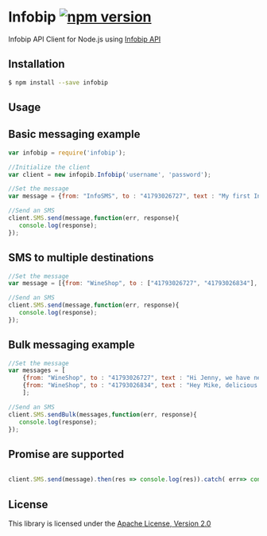 # Infobip [![npm version](https://badge.fury.io/js/infobip.svg)](https://badge.fury.io/js/infobip)

Infobip API Client for Node.js using [Infobip API](https://dev.infobip.com)


## Installation

```bash
$ npm install --save infobip
```


## Usage

Basic messaging example
-----------------------

```javascript
var infobip = require('infobip');

//Initialize the client
var client = new infopib.Infobip('username', 'password');

//Set the message
var message = {from: "InfoSMS", to : "41793026727", text : "My first Infobip SMS"};

//Send an SMS
client.SMS.send(message,function(err, response){
   console.log(response);
});

```

SMS to multiple destinations
-----------------------

```javascript
//Set the message
var message = [{from: "WineShop", to : ["41793026727", "41793026834"], text : "Hey Mike, delicious Istrian Malvazija is finally here. Feel free to visit us and try it for free!"}];

//Send an SMS
client.SMS.send(message,function(err, response){
   console.log(response);
});

```

Bulk messaging example
-----------------------

```javascript
//Set the message
var messages = [
    {from: "WineShop", to : "41793026727", text : "Hi Jenny, we have new French Merlot on our shelves. Drop by our store for a free degustation!"},
    {from: "WineShop", to : "41793026834", text : "Hey Mike, delicious Istrian Malvazija is finally here. Feel free to visit us and try it for free!"}
    ];

//Send an SMS
client.SMS.sendBulk(messages,function(err, response){
   console.log(response);
});

```


Promise are supported
-----------------------

```javascript

client.SMS.send(message).then(res => console.log(res)).catch( err=> console.log(err));

```


## License

This library is licensed under the [Apache License, Version 2.0](http://www.apache.org/licenses/LICENSE-2.0)